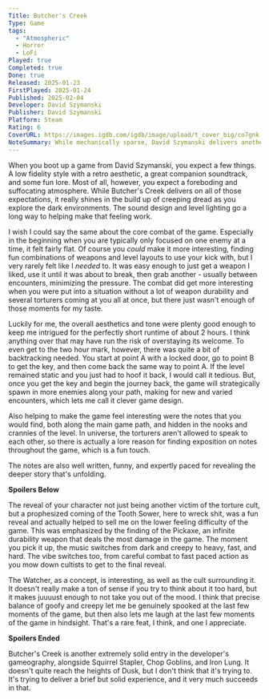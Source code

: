 ```yaml
---
Title: Butcher's Creek
Type: Game
tags:
  - "Atmospheric"
  - Horror
  - LoFi
Played: true
Completed: true
Done: true
Released: 2025-01-23
FirstPlayed: 2025-01-24
Published: 2025-02-04
Developer: David Szymanski
Publisher: David Szymanski
Platform: Steam
Rating: 6
CoverURL: https://images.igdb.com/igdb/image/upload/t_cover_big/co7gnk.jpg
NoteSummary: While mechanically sparse, David Szymanski delivers another amazing atmosphere piece.
---
```

When you boot up a game from David Szymanski, you expect a few things. A low fidelity style with a retro aesthetic, a great companion soundtrack, and some fun lore. Most of all, however, you expect a foreboding and suffocating atmosphere. While Butcher's Creek delivers on all of those expectations, it really shines in the build up of creeping dread as you explore the dark environments. The sound design and level lighting go a long way to helping make that feeling work. 

I wish I could say the same about the core combat of the game. Especially in the beginning when you are typically only focused on one enemy at a time, it felt fairly flat. Of course you *could* make it more interesting, finding fun combinations of weapons and level layouts to use your kick with, but I very rarely felt like I *needed* to. It was easy enough to just get a weapon I liked, use it until it was about to break, then grab another - usually between encounters, minimizing the pressure. The combat did get more interesting when you were put into a situation without a lot of weapon durability and several torturers coming at you all at once, but there just wasn't enough of those moments for my taste. 

Luckily for me, the overall aesthetics and tone were plenty good enough to keep me intrigued for the perfectly short runtime of about 2 hours. I think anything over that may have run the risk of overstaying its welcome. To even get to the two hour mark, however, there was quite a bit of backtracking needed. You start at point A with a locked door, go to point B to get the key, and then come back the same way to point A. If the level remained static and you just had to hoof it back, I would call it tedious. But, once you get the key and begin the journey back, the game will strategically spawn in more enemies along your path, making for new and varied encounters, which lets me call it clever game design.

Also helping to make the game feel interesting were the notes that you would find, both along the main game path, and hidden in the nooks and crannies of the level. In universe, the torturers aren't allowed to speak to each other, so there is actually a lore reason for finding exposition on notes throughout the game, which is a fun touch.

The notes are also well written, funny, and expertly paced for revealing the deeper story that's unfolding.

**Spoilers Below**

The reveal of your character not just being another victim of the torture cult, but a prophesized coming of the Tooth Sower, here to wreck shit, was a fun reveal and actually helped to sell me on the lower feeling difficulty of the game. This was emphasized by the finding of the Pickaxe, an infinite durability weapon that deals the most damage in the game. The moment you pick it up, the music switches from dark and creepy to heavy, fast, and hard. The vibe switches too, from careful combat to fast paced action as you mow down cultists to get to the final reveal. 

The Watcher, as a concept, is interesting, as well as the cult surrounding it. It doesn't really make a ton of sense if you try to think about it too hard, but it makes juuuust enough to not take you out of the mood. I think that precise balance of goofy and creepy let me be genuinely spooked at the last few moments of the game, but then also lets me laugh at the last few moments of the game in hindsight. That's a rare feat, I think, and one I appreciate.

**Spoilers Ended**

Butcher's Creek is another extremely solid entry in the developer's gameography, alongside Squirrel Stapler, Chop Goblins, and Iron Lung. It doesn't quite reach the heights of Dusk, but I don't think that it's trying to. It's trying to deliver a brief but solid experience, and it very much succeeds in that. 